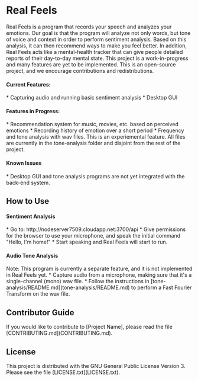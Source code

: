 # Real Feels #
Real Feels is a program that records your speech and analyzes your emotions. Our goal is that the program will analyze not only words, but tone of voice and context in order to perform sentiment analysis. Based on this analysis, it can then recommend ways to make you feel better. In addition, Real Feels acts like a mental-health tracker that can give people detailed reports of their day-to-day mental state.
This project is a work-in-progress and many features are yet to be implemented. This is an open-source project, and we encourage contributions and redistributions.


<h4> Current Features:</h4>
* Capturing audio and running basic sentiment analysis
* Desktop GUI

<h4> Features in Progress:</h4>
* Recommendation system for music, movies, etc. based on perceived emotions
* Recording history of emotion over a short period
* Frequency and tone analysis with wav files. This is an experiemental feature. All files are currently in the tone-analysis folder and disjoint from the rest of the project.

<h4> Known Issues </h4>
* Desktop GUI and tone analysis programs are not yet integrated with the back-end system.

<h2> How to Use </h2>
<h4> Sentiment Analysis</h4>
* Go to: http://nodeserver7509.cloudapp.net:3700/api
* Give permissions for the browser to use your microphone, and speak the initial command "Hello, I'm home!"
* Start speaking and Real Feels will start to run.

<h4> Audio Tone Analysis </h4>
Note: This program is currently a separate feature, and it is not implemented in Real Feels yet. 
* Capture audio from a microphone, making sure that it's a single-channel (mono) wav file.
* Follow the instructions in [tone-analysis/README.md](tone-analysis/README.md) to perform a Fast Fourier Transform on the wav file.

<h2> Contributor Guide </h2>
If you would like to contribute to [Project Name], please read the file [CONTRIBUTING.md](CONTRIBUTING.md).

<h2> License </h2>
This project is distributed with the GNU General Public License Version 3. Please see the file [LICENSE.txt](LICENSE.txt).
